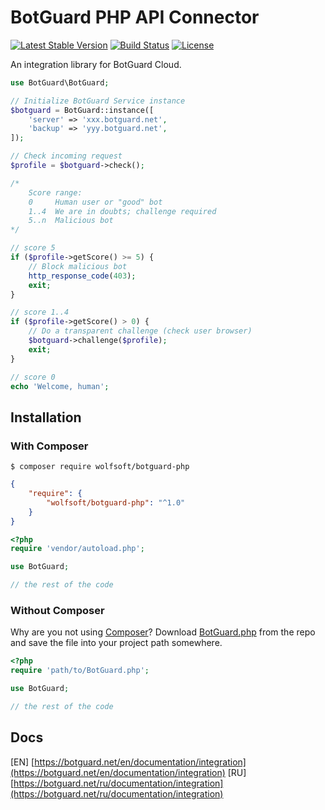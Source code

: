 # BotGuard PHP API Connector

[![Latest Stable Version](https://poser.pugx.org/wolfsoft/botguard-php/v/stable)](https://packagist.org/packages/wolfsoft/botguard-php)
[![Build Status](https://travis-ci.org/wolfsoft/botguard-php.svg?branch=master)](https://travis-ci.org/wolfsoft/botguard-php)
[![License](https://poser.pugx.org/wolfsoft/botguard-php/license)](https://packagist.org/packages/wolfsoft/botguard-php)

An integration library for BotGuard Cloud.

```php
use BotGuard\BotGuard;

// Initialize BotGuard Service instance
$botguard = BotGuard::instance([
	'server' => 'xxx.botguard.net',
	'backup' => 'yyy.botguard.net',
]);

// Check incoming request
$profile = $botguard->check();

/*
	Score range:
	0     Human user or "good" bot
	1..4  We are in doubts; challenge required
	5..n  Malicious bot
*/

// score 5
if ($profile->getScore() >= 5) {
	// Block malicious bot
	http_response_code(403);
	exit;
}

// score 1..4
if ($profile->getScore() > 0) {
	// Do a transparent challenge (check user browser)
	$botguard->challenge($profile);
	exit;
}

// score 0
echo 'Welcome, human';
```

## Installation

### With Composer

```
$ composer require wolfsoft/botguard-php
```

```json
{
    "require": {
        "wolfsoft/botguard-php": "^1.0"
    }
}
```

```php
<?php
require 'vendor/autoload.php';

use BotGuard;

// the rest of the code
```

### Without Composer

Why are you not using [Composer](http://getcomposer.org/)? Download [BotGuard.php](https://github.com/wolfsoft/botguard-php/blob/master/src/BotGuard/BotGuard.php) from the repo and save the file into your project path somewhere.

```php
<?php
require 'path/to/BotGuard.php';

use BotGuard;

// the rest of the code
```

## Docs

[EN] [https://botguard.net/en/documentation/integration](https://botguard.net/en/documentation/integration)
[RU] [https://botguard.net/ru/documentation/integration](https://botguard.net/ru/documentation/integration)
